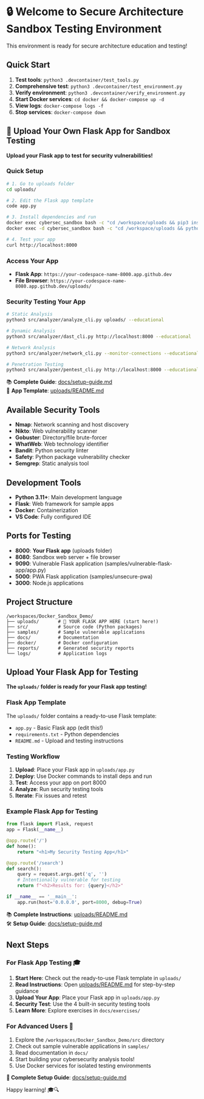 # 🔒 Welcome to Secure Architecture Sandbox Testing Environment

This environment is ready for secure architecture education and testing!

## Quick Start

1. **Test tools**: `python3 .devcontainer/test_tools.py`
2. **Comprehensive test**: `python3 .devcontainer/test_environment.py`
3. **Verify environment**: `python3 .devcontainer/verify_environment.py`
4. **Start Docker services**: `cd docker && docker-compose up -d`
5. **View logs**: `docker-compose logs -f`
6. **Stop services**: `docker-compose down`

## 🎯 Upload Your Own Flask App for Sandbox Testing

**Upload your Flask app to test for security vulnerabilities!**

### Quick Setup

```bash
# 1. Go to uploads folder
cd uploads/

# 2. Edit the Flask app template
code app.py

# 3. Install dependencies and run
docker exec cybersec_sandbox bash -c "cd /workspace/uploads && pip3 install -r requirements.txt"
docker exec -d cybersec_sandbox bash -c "cd /workspace/uploads && python3 app.py"

# 4. Test your app
curl http://localhost:8000
```

### Access Your App

- **Flask App**: `https://your-codespace-name-8000.app.github.dev`
- **File Browser**: `https://your-codespace-name-8080.app.github.dev/uploads/`

### Security Testing Your App

```bash
# Static Analysis
python3 src/analyzer/analyze_cli.py uploads/ --educational

# Dynamic Analysis
python3 src/analyzer/dast_cli.py http://localhost:8000 --educational

# Network Analysis
python3 src/analyzer/network_cli.py --monitor-connections --educational

# Penetration Testing
python3 src/analyzer/pentest_cli.py http://localhost:8000 --educational
```

📚 **Complete Guide**: [docs/setup-guide.md](docs/setup-guide.md)  
📁 **App Template**: [uploads/README.md](uploads/README.md)

## Available Security Tools

- **Nmap**: Network scanning and host discovery
- **Nikto**: Web vulnerability scanner
- **Gobuster**: Directory/file brute-forcer
- **WhatWeb**: Web technology identifier
- **Bandit**: Python security linter
- **Safety**: Python package vulnerability checker
- **Semgrep**: Static analysis tool

## Development Tools

- **Python 3.11+**: Main development language
- **Flask**: Web framework for sample apps
- **Docker**: Containerization
- **VS Code**: Fully configured IDE

## Ports for Testing

- **8000**: **Your Flask app** (uploads folder)
- **8080**: Sandbox web server + file browser
- **9090**: Vulnerable Flask application (samples/vulnerable-flask-app/app.py)
- **5000**: PWA Flask application (samples/unsecure-pwa)
- **3000**: Node.js applications

## Project Structure

```
/workspaces/Docker_Sandbox_Demo/
├── uploads/       # 🎯 YOUR FLASK APP HERE (start here!)
├── src/           # Source code (Python packages)
├── samples/       # Sample vulnerable applications
├── docs/          # Documentation
├── docker/        # Docker configuration
├── reports/       # Generated security reports
└── logs/          # Application logs
```

## Upload Your Flask App for Testing

**The `uploads/` folder is ready for your Flask app testing!**

### Flask App Template

The `uploads/` folder contains a ready-to-use Flask template:

- `app.py` - Basic Flask app (edit this!)
- `requirements.txt` - Python dependencies
- `README.md` - Upload and testing instructions

### Testing Workflow

1. **Upload**: Place your Flask app in `uploads/app.py`
2. **Deploy**: Use Docker commands to install deps and run
3. **Test**: Access your app on port 8000
4. **Analyze**: Run security testing tools
5. **Iterate**: Fix issues and retest

### Example Flask App for Testing

```python
from flask import Flask, request
app = Flask(__name__)

@app.route('/')
def home():
    return "<h1>My Security Testing App</h1>"

@app.route('/search')
def search():
    query = request.args.get('q', '')
    # Intentionally vulnerable for testing
    return f"<h2>Results for: {query}</h2>"

if __name__ == '__main__':
    app.run(host='0.0.0.0', port=8000, debug=True)
```

📚 **Complete Instructions**: [uploads/README.md](uploads/README.md)  
🛠️ **Setup Guide**: [docs/setup-guide.md](docs/setup-guide.md)

## Next Steps

### For Flask App Testing 🎓

1. **Start Here**: Check out the ready-to-use Flask template in `uploads/`
2. **Read Instructions**: Open [uploads/README.md](uploads/README.md) for
   step-by-step guidance
3. **Upload Your App**: Place your Flask app in `uploads/app.py`
4. **Security Test**: Use the 4 built-in security testing tools
5. **Learn More**: Explore exercises in `docs/exercises/`

### For Advanced Users 🔧

1. Explore the `/workspaces/Docker_Sandbox_Demo/src` directory
2. Check out sample vulnerable applications in `samples/`
3. Read documentation in `docs/`
4. Start building your cybersecurity analysis tools!
5. Use Docker services for isolated testing environments

**📖 Complete Setup Guide**: [docs/setup-guide.md](docs/setup-guide.md)

Happy learning! 🎓🔍

